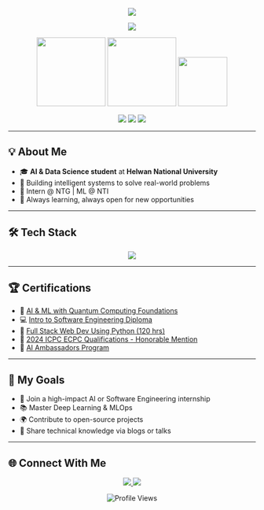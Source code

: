 <p align="center">
  <img src="https://capsule-render.vercel.app/api?type=waving&color=0099ff,6a00ff&height=120&section=header&text=👋%20Hi,%20I'm%20Omar%20Mostafa!&fontSize=38&fontColor=fff"/>
</p>

<p align="center">
  <img src="https://readme-typing-svg.demolab.com/?lines=AI+%26+Data+Science+Student;Full+Stack+Developer;Machine+Learning+Enthusiast;Welcome+to+my+profile!&font=Fira+Code&center=true&width=500&height=45&color=00AEEF&vCenter=true&pause=1000&size=28"/>
</p>

<p align="center">
  <img src="https://media.giphy.com/media/3ohzdIuqJoo8QdKlnW/giphy.gif" width="140" />
  <img src="https://media.giphy.com/media/L1R1tvI9svkIWwpVYr/giphy.gif" width="140" />
  <img src="https://media.giphy.com/media/hpXdHPfFI5wTABdDx9/giphy.gif" width="100" />
</p>

<p align="center">
  <img src="https://img.shields.io/badge/-AI%20%26%20Data%20Science-3c096c?style=for-the-badge" />
  <img src="https://img.shields.io/badge/Full%20Stack%20Developer-0077b6?style=for-the-badge" />
  <img src="https://img.shields.io/badge/Machine%20Learning%20Enthusiast-38b000?style=for-the-badge" />
</p>

---

## 💡 About Me

- 🎓 **AI & Data Science student** at **Helwan National University**  
- 🚀 Building intelligent systems to solve real-world problems  
- 💼 Intern @ NTG | ML @ NTI  
- 🌱 Always learning, always open for new opportunities

---

## 🛠️ Tech Stack

<p align="center">
  <img src="https://skillicons.dev/icons?i=python,java,js,cpp,cs,html,css,react,django,git,postgres,mysql,tensorflow,pandas" />
</p>

---

## 🏆 Certifications

- 🤖 [AI & ML with Quantum Computing Foundations](https://drive.google.com/file/d/1wT5n4JIN58snlKwWsLvZMbFCG5rBtNAI/view?usp=drive_link)
- 💻 [Intro to Software Engineering Diploma](https://drive.google.com/file/d/1CWnQAeGmT3TbHIesjp0KoXJ7GpVv-Nm3/view?usp=drive_link)
- 🐍 [Full Stack Web Dev Using Python (120 hrs)](https://drive.google.com/file/d/1h4PGPLSiXgvbroENKEhczXhfnBNc2O1C/view?usp=drive_link)
- 🏅 [2024 ICPC ECPC Qualifications - Honorable Mention](https://drive.google.com/file/d/1m_prA51PPFql9Z4kCMPpZgFXFge1IEQI/view?usp=drive_link)
- 🤖 [AI Ambassadors Program](https://drive.google.com/file/d/1cS3UP2uONPTEdIL3YmwSjV_Upny4-4eM/view?usp=drive_link)

---

## 🎯 My Goals

- 🚀 Join a high-impact AI or Software Engineering internship  
- 📚 Master Deep Learning & MLOps  
- 🌍 Contribute to open-source projects  
- 🎤 Share technical knowledge via blogs or talks  

---

## 🌐 Connect With Me

<p align="center">
  <a href="https://www.linkedin.com/in/omar-mostafa-abdsttar-b2b72134b" target="_blank">
    <img src="https://img.shields.io/badge/LinkedIn-0A66C2?style=for-the-badge&logo=linkedin&logoColor=white" />
  </a>
  <a href="mailto:omarmostafaabdsttar@gmail.com">
    <img src="https://img.shields.io/badge/Gmail-D14836?style=for-the-badge&logo=gmail&logoColor=white" />
  </a>
</p>

<p align="center">
  <img src="https://komarev.com/ghpvc/?username=OmarMostafa7&color=brightgreen" alt="Profile Views">
</p>
